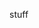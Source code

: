 stuff
<!---
Mikshakecere/Mikshakecere is a ✨ special ✨ repository because its `README.md` (this file) appears on your GitHub profile.
You can click the Preview link to take a look at your changes.
--->
